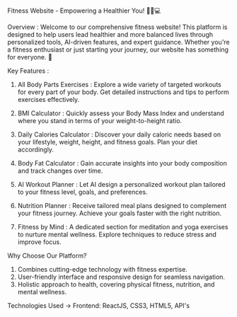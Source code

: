 Fitness Website - Empowering a Healthier You! 🏋️‍♂️💻

Overview :
Welcome to our comprehensive fitness website! This platform is designed to help users lead healthier and more balanced lives through personalized tools, AI-driven features, and expert guidance. Whether you're a fitness enthusiast or just starting your journey, our website has something for everyone. 🌟

Key Features :
1. All Body Parts Exercises :
Explore a wide variety of targeted workouts for every part of your body. Get detailed instructions and tips to perform exercises effectively.

2. BMI Calculator :
Quickly assess your Body Mass Index and understand where you stand in terms of your weight-to-height ratio.

3. Daily Calories Calculator :
Discover your daily caloric needs based on your lifestyle, weight, height, and fitness goals. Plan your diet accordingly.

4. Body Fat Calculator :
Gain accurate insights into your body composition and track changes over time.

5. AI Workout Planner :
Let AI design a personalized workout plan tailored to your fitness level, goals, and preferences.

6. Nutrition Planner :
Receive tailored meal plans designed to complement your fitness journey. Achieve your goals faster with the right nutrition.

7. Fitness by Mind :
A dedicated section for meditation and yoga exercises to nurture mental wellness. Explore techniques to reduce stress and improve focus.

Why Choose Our Platform?
1. Combines cutting-edge technology with fitness expertise.
2. User-friendly interface and responsive design for seamless navigation.
3. Holistic approach to health, covering physical fitness, nutrition, and mental wellness.

Technologies Used
-> Frontend: ReactJS, CSS3, HTML5, API's
